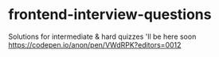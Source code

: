 # frontend-interview-questions
Solutions for intermediate & hard quizzes 'll be here soon  
https://codepen.io/anon/pen/VWdRPK?editors=0012
